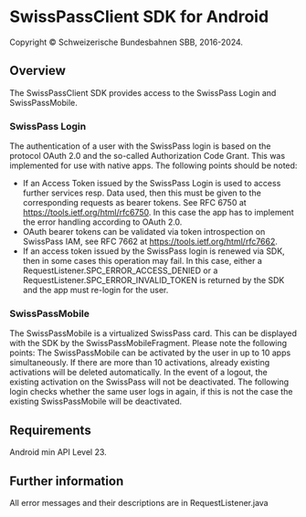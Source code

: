 ﻿SwissPassClient SDK for Android
===============================

Copyright &copy; Schweizerische Bundesbahnen SBB, 2016-2024.

## Overview

The SwissPassClient SDK provides access to the SwissPass Login and SwissPassMobile.

### SwissPass Login

The authentication of a user with the SwissPass login is based on the protocol OAuth 2.0 and the so-called Authorization Code Grant. This was implemented for use with native apps. The following points should be noted:
* If an Access Token issued by the SwissPass Login is used to access further services resp. Data used, then this must be given to the corresponding requests as bearer tokens. See RFC 6750 at https://tools.ietf.org/html/rfc6750. In this case the app has to implement the error handling according to OAuth 2.0.
* OAuth bearer tokens can be validated via token introspection on SwissPass IAM, see RFC 7662 at https://tools.ietf.org/html/rfc7662.
* If an access token issued by the SwissPass login is renewed via SDK, then in some cases this operation may fail. In this case, either a RequestListener.SPC_ERROR_ACCESS_DENIED or a RequestListener.SPC_ERROR_INVALID_TOKEN is returned by the SDK and the app must re-login for the user.

### SwissPassMobile

The SwissPassMobile is a virtualized SwissPass card. This can be displayed with the SDK by the SwissPassMobileFragment. Please note the following points:
The SwissPassMobile can be activated by the user in up to 10 apps simultaneously. If there are more than 10 activations, already existing activations will be deleted automatically.
In the event of a logout, the existing activation on the SwissPass will not be deactivated. The following login checks whether the same user logs in again, if this is not the case the existing SwissPassMobile will be deactivated.

## Requirements

Android min API Level 23.

## Further information

All error messages and their descriptions are in RequestListener.java
